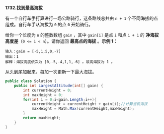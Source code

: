 **1732.找到最高海拔**

有一个自行车手打算进行一场公路骑行，这条路线总共由 `n + 1` 个不同海拔的点组成。自行车手从海拔为 `0` 的点 `0` 开始骑行。

给你一个长度为 `n` 的整数数组 `gain` ，其中 `gain[i]` 是点 `i` 和点 `i + 1` 的 **净海拔高度差**（`0 <= i < n`）。请你返回 **最高点的海拔** 。**示例 1：**

```
输入：gain = [-5,1,5,0,-7]
输出：1
解释：海拔高度依次为 [0,-5,-4,1,1,-6] 。最高海拔为 1 。
```

从头到尾加起来，每加一次更新一下最大海拔。

```c#
public class Solution {
    public int LargestAltitude(int[] gain) {
        int currentHeight = 0;
        int maxHeight = 0;
        for(int i = 0;i<gain.Length;i++){
            currentHeight = currentHeight + gain[i];//计算当前海拔
            maxHeight = Math.Max(currentHeight,maxHeight);
        }
        return maxHeight;
    }
}
```

